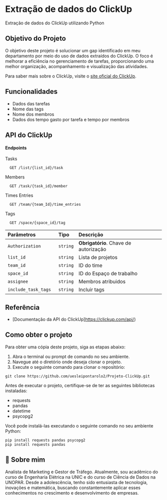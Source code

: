
# Extração de dados do ClickUp

Extração de dados do ClickUp utilizando Python

## Objetivo do Projeto

O objetivo deste projeto é solucionar um gap identificado em meu departamento por meio do uso de dados extraídos do ClickUp. O foco é melhorar a eficiência no gerenciamento de tarefas, proporcionando uma melhor organização, acompanhamento e visualização das atividades.

Para saber mais sobre o ClickUp, visite o [site oficial do ClickUp](https://clickup.com).



## Funcionalidades

- Dados das tarefas
- Nome das tags
- Nome dos membros
- Dados dos tempo gasto por tarefa e tempo por membros



## API do ClickUp

#### Endpoints
Tasks
```http
  GET /list/{list_id}/task
```
Members
```http
  GET /task/{task_id}/member
```
Times Entries
```http
  GET /team/{team_Id}/time_entries
```
Tags
```http
  GET /space/{space_id}/tag
```


| Parâmetros   | Tipo       | Descrição                           |
| :---------- | :--------- | :---------------------------------- |
| `Authorization` | `string` | **Obrigatório**. Chave de autorização |
| `list_id` | `string` | Lista de projetos |
| `team_id` | `string` | ID do time |
| `space_id ` | `string` | ID do Espaço de trabalho |
| `assignee ` | `string` | Membros atribuidos |
| `include_task_tags ` | `string` | Incluir tags |


## Referência

 - [Documentação da API do ClickUp]https://clickup.com/api/)
## Como obter o projeto

Para obter uma cópia deste projeto, siga as etapas abaixo:

1. Abra o terminal ou prompt de comando no seu ambiente.
2. Navegue até o diretório onde deseja clonar o projeto.
3. Execute o seguinte comando para clonar o repositório:

```shell
git clone https://github.com/uesleipontarolo2/Projeto-ClickUp.git
```

Antes de executar o projeto, certifique-se de ter as seguintes bibliotecas instaladas:

- requests
- pandas
- datetime
- psycopg2

Você pode instalá-las executando o seguinte comando no seu ambiente Python:

```shell
pip install requests pandas psycopg2
pip install requests pandas
```
## 🚀 Sobre mim
Analista de Marketing e Gestor de Tráfego. Atualmente, sou acadêmico do curso de Engenharia Elétrica na UNIC e do curso de Ciência de Dados na UNOPAR. Desde a adolescência, tenho sido entusiasta de tecnologia, inovações e matemática, buscando constantemente aplicar esses conhecimentos no crescimento e desenvolvimento de empresas.

